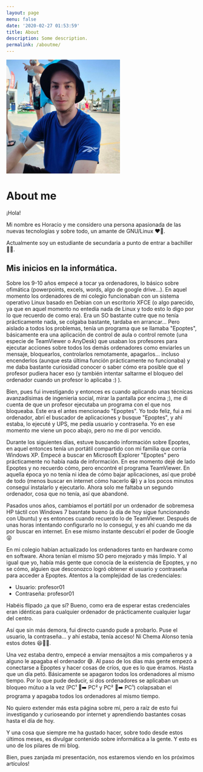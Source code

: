 ```yaml
---
layout: page
menu: false
date: '2020-02-27 01:53:59'
title: About
description: Some description.
permalink: /aboutme/
---
```


<img class="img-rounded" src="/assets/img/uploads/profile.jpg" alt="Horacio M." width="300">

# About me

¡Hola!

Mi nombre es Horacio y me considero una persona apasionada de las nuevas tecnologías y sobre todo, un amante de GNU/Linux ❤️🐧.

Actualmente soy un estudiante de secundaria a punto de entrar a bachiller 😵‍💫.

## Mis inicios en la informática.

Sobre los 9-10 años empecé a tocar ya ordenadores, lo básico sobre ofimática (powerpoints, excels, words, algo de google drive...).
En aquel momento los ordenadores de mi colegio funcionaban con un sistema operativo Linux basado en Debian con un escritorio XFCE
(o algo parecido, ya que en aquel momento no entedía nada de Linux y todo esto lo digo por lo que recuerdo de como era). Era un SO
bastante cutre que no tenía prácticamente nada, se colgaba bastante, tardaba en arrancar... Pero aislado a todos los problemas, tenía
un programa que se llamaba "Epoptes", básicamente era una aplicación de control de aula o control remote (una especie de TeamViewer o AnyDesk)
que usaban los profesores para ejecutar acciones sobre todos los demás ordenadores como enviarles un mensaje, bloquearlos,
controlarlos remotamente, apagarlos... incluso encenderlos (aunque esta última función prácticamente no funcionaba) y me daba bastante curiosidad
conocer o saber cómo era posible que el profesor pudiera hacer eso (y también intentar saltarme el bloqueo del ordenador cuando un profesor lo aplicaba :) ).

Bien, pues fui investigando y entonces es cuando aplicando unas técnicas avanzadísimas de ingenieria social, mirar la pantalla por encima ;), me di cuenta de que
un profesor ejecutaba un programa con el que nos bloqueaba. Este era el antes mencionado "Epoptes". Yo todo feliz, fui a mi ordenador, abrí el buscador de aplicaciones
y busque "Epoptes", y ahí estaba, lo ejecuté y UPS, me pedía usuario y contraseña. Yo en ese momento me viene un poco abajo, pero no me di por vencido.

Durante los siguientes días, estuve buscando información sobre Epoptes, en aquel entonces tenía un portátil compartido con mi familia que corría Windows XP.
Empecé a buscar en Microsoft Explorer "Epoptes" pero prácticamente no había nada de información. En ese momento dejé de lado Epoptes y no recuerdo cómo, pero encontré el programa
TeamViewer. En aquella época yo no tenía ni idea de cómo bajar aplicaciones, así que probé de todo (menos buscar en internet cómo hacerlo 😁​) y a los pocos minutos
conseguí instalarlo y ejecutarlo. Ahora solo me faltaba un segundo ordenador, cosa que no tenía, así que abandoné.

Pasados unos años, cambiamos el portátil por un ordenador de sobremesa HP táctil con Windows 7 basntate bueno (a día de hoy sigue funcionando con Ubuntu) y es entonces cuando recuerdo
lo de TeamViewer. Después de unas horas intentando configurarlo no lo conseguí, y es ahí cuando me da por buscar en internet. En ese mismo instante descubrí el poder de Google 😝​

En mi colegio habían actualizado los ordenadores tanto en hardware como en software. Ahora tenían el mismo SO pero mejorado y más limpio. Y al igual que yo, había más gente
que conocía de la existencia de Epoptes, y no se cómo, alguien que desconozco logró obtener el usuario y contraseña para acceder a Epoptes. Atentos a la complejidad de las credenciales:

- Usuario: profesor01
- Contraseña: profesor01

Habéis flipado ¿a que sí? Bueno, como era de esperar estas credenciales eran idénticas para cualquier ordenador de prácticamente cualquier lugar del centro.

Así que sin más demora, fui directo cuando pude a probarlo. Puse el usuario, la contraseña... y ahí estaba, tenía acceso! Ni Chema Alonso tenía estos dotes ​😆​👨‍💻​.

Una vez estaba dentro, empecé a enviar mensajitos a mis compañeros y a alguno le apagaba el ordenador 😅​. Al paso de los días más gente empezó a conectarse a Epoptes y hacer cosas
de críos, que es lo que éramos. Hasta que un día petó. Básicamente se apagaron todos los ordenadores al mismo tiempo. Por lo que pude deducir, si dos ordenadores se aplicaban un bloqueo
mútuo a la vez (PC¹ 🔐​➡️​ PC² y PC² 🔐​➡️​ PC¹) colapsaban el programa y apagaba todos los ordenadores al mismo tiempo.

No quiero extender más esta página sobre mí, pero a raíz de esto fui investigando y curioseando por internet y aprendiendo bastantes cosas hasta el día de hoy.

Y una cosa que siempre me ha gustado hacer, sobre todo desde estos últimos meses, es divulgar contenido sobre informática a la gente. Y esto es uno de los pilares de mi blog.

Bien, pues zanjada mi presentación, nos estaremos viendo en los próximos artículos!
